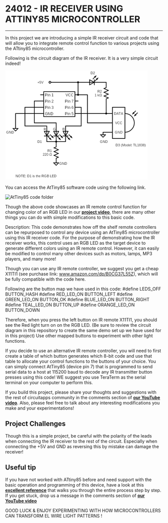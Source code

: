 # 24012 - IR RECEIVER USING ATTINY85 MICROCONTROLLER
---

In this project we are introducing a simple IR receiver circuit and code that will allow you to integrate remote control function to various projects using the ATtiny85 microcontroller.

Following is the circuit diagram of the IR receiver. It is a very simple circuit indeed!

![IR receiver circuit diagram](./AtTiny85_IR_receiver.png)

You can access the AtTiny85 software code using the following link.

![AtTiny85 code folder](./attiny85_24012)

Though the above code showcases an IR remote control function for changing color of an RGB LED in our **<u>[project video][1]</u>**, there are many other things you can do with simple modifications to this basic code.

Description: This code demonstrates how off the shelf remote controllers can be repurposed to control any device using an AtTiny85 microcontroller using this IR receiver code. For the purpose of demonstrating how the IR receiver works, this control uses an RGB LED as the target device to generate different colors using an IR remote control. However, it can easily be modified to control many other devices such as motors, lamps, MP3 players, and many more!

Though you can use any IR remote controller, we suggest you get a cheap X11TI1 (see purchase link: www.amazon.com/dp/B0CG37L55Z), which will be fully compatible with the code here. 

Following are the button map we have used in this code:
#define LEDS_OFF BUTTON_HASH
#define RED_LED_ON BUTTON_LEFT
#define GREEN_LED_ON BUTTON_OK
#define BLUE_LED_ON BUTTON_RIGHT
#define TEAL_LED_ON BUTTON_UP
#define ORANGE_LED_ON BUTTON_DOWN

Therefore, when you press the left button on IR remote X11TI1, you should see the Red light turn on on the RGB LED. (Be sure to review the circuit diagram in this repository to create the same demo set up we have used for in this project) Use other mapped buttons to experiment with other light functions.
 
If you decide to use an alternative IR remote controller, you will need to first create a table of which button generates which 8-bit code and use that table to allocate your control functions to the buttons of your choice. You can simply connect AtTiny85 (device pin 7) that is programmed to send serial data to a host at 115200 baud to decode any IR transmitter button presses using this code! WE suggest you use TeraTerm as the serial terminal on your computer to perform this.

If you build this project, please share your thoughts and suggestions with the rest of circuitapps community in the comments section of **<u>[our YouTube video][1]</u>**. Also, please feel free to talk about any interesting modifications you make and your experimentations!

## Project Challenges
Though this is a simple project, be careful with the polarity of the leads when connecting the IR receiver to the rest of the circuit. Especially when connecting the +5V and GND as reversing this by mistake can damage the receiver!

## Useful tip

If you have not worked with ATtiny85 before and need support with the basic operation and programming of this device, have a look at this **<u>[excellent reference][2]</u>** that walks you through the entire process step by step. If you get stuck, drop us a message in the comments section of **<u>[our YouTube video][1]</u>**


GOOD LUCK & ENJOY EXPERIMENTING WITH HOW MICROCONTROLLERS CAN TRANSFORM EL WIRE LIGHT PATTERNS !


[1]: <UPDATE YOUTUBE VIDEO TO PROJECT>

[2]: https://circuitdigest.com/microcontroller-projects/programming-attiny85-microcontroller-ic-using-arduin